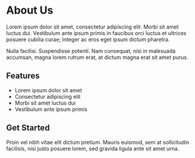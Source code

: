 # About Us

Lorem ipsum dolor sit amet, consectetur adipiscing elit. Morbi sit amet luctus dui. Vestibulum ante ipsum primis in faucibus orci luctus et ultrices posuere cubilia curae; Integer ac eros eget ipsum dictum pharetra.

Nulla facilisi. Suspendisse potenti. Nam consequat, nisi in malesuada accumsan, magna lorem rutrum erat, at dictum magna erat sit amet purus.

## Features

* Lorem ipsum dolor sit amet
* Consectetur adipiscing elit
* Morbi sit amet luctus dui
* Vestibulum ante ipsum primis

## Get Started

Proin vel nibh vitae elit dictum pretium. Mauris euismod, sem at sollicitudin facilisis, nisi justo posuere lorem, sed gravida ligula ante sit amet urna.